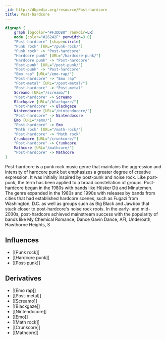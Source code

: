 ```yaml
---
_id: http://dbpedia.org/resource/Post-hardcore
title: Post-hardcore
---
```


```dot
digraph {
	graph [bgcolor="#F3DDB8" rankdir=LR]
	node [color="#26242F" penwidth=3.0]
	"Post-hardcore" [shape=circle]
	"Punk rock" [URL="/punk-rock/"]
	"Punk rock" -> "Post-hardcore"
	"Hardcore punk" [URL="/hardcore-punk/"]
	"Hardcore punk" -> "Post-hardcore"
	"Post-punk" [URL="/post-punk/"]
	"Post-punk" -> "Post-hardcore"
	"Emo rap" [URL="/emo-rap/"]
	"Post-hardcore" -> "Emo rap"
	"Post-metal" [URL="/post-metal/"]
	"Post-hardcore" -> "Post-metal"
	Screamo [URL="/screamo/"]
	"Post-hardcore" -> Screamo
	Blackgaze [URL="/blackgaze/"]
	"Post-hardcore" -> Blackgaze
	Nintendocore [URL="/nintendocore/"]
	"Post-hardcore" -> Nintendocore
	Emo [URL="/emo/"]
	"Post-hardcore" -> Emo
	"Math rock" [URL="/math-rock/"]
	"Post-hardcore" -> "Math rock"
	Crunkcore [URL="/crunkcore/"]
	"Post-hardcore" -> Crunkcore
	Mathcore [URL="/mathcore/"]
	"Post-hardcore" -> Mathcore
}
```

Post-hardcore is a punk rock music genre that maintains the aggression and intensity of hardcore punk but emphasizes a greater degree of creative expression. It was initially inspired by post-punk and noise rock. Like post-punk, the term has been applied to a broad constellation of groups. Post-hardcore began in the 1980s with bands like Hüsker Dü and Minutemen. The genre expanded in the 1980s and 1990s with releases by bands from cities that had established hardcore scenes, such as Fugazi from Washington, D.C. as well as groups such as Big Black and Jawbox that stuck closer to post-hardcore's noise rock roots. In the early- and mid-2000s, post-hardcore achieved mainstream success with the popularity of bands like My Chemical Romance, Dance Gavin Dance, AFI, Underoath, Hawthorne Heights, S

## Influences

- [[Punk rock]]
- [[Hardcore punk]]
- [[Post-punk]]

## Derivatives

- [[Emo rap]]
- [[Post-metal]]
- [[Screamo]]
- [[Blackgaze]]
- [[Nintendocore]]
- [[Emo]]
- [[Math rock]]
- [[Crunkcore]]
- [[Mathcore]]
